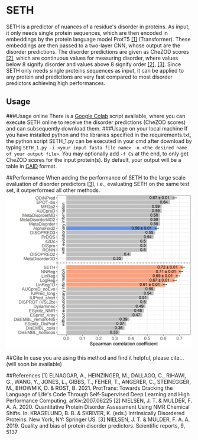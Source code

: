 # SETH
SETH is a predictor of nuances of a residue's disorder in proteins. As input, it only needs single protein sequences, which are then encoded in embeddings by the protein language model ProtT5 [[1]](#1) (Transformer). These embeddings are then passed to a two-layer CNN, whose output are the disorder predictions. The disorder predictions are given as CheZOD scores [[2]](#2), which are continuous values for measuring disorder, where values below 8 signify disorder and values above 8 signify order [[2]](#2), [[3]](#3). Since SETH only needs single proteins sequences as input, it can be applied to any protein and predictions are very fast compared to most disorder predictors achieving high performances.  

## Usage
###Usage online
There is a [Google Colab](https://colab.research.google.com/drive/1vDWh5YI_BPxQg0ku6CxKtSXEJ25u2wSq?usp=sharing) script available, where you can execute SETH online to receive the disorder predictions (CheZOD scores) and can subsequently download them.
###Usage on your local machine
If you have installed python and the libraries specified in the requirements.txt, the python script SETH_1.py can be executed in your cmd after download by typing `SETH_1.py -i <your input fasta file name> -o <the desired name of your output file>`.
You may optionally add `-f Cs` at the end, to only get CheZOD scores for the input protein(s). By default, your output will be a table in [CAID](https://idpcentral.org/caid) format.

##Performance
When adding the performance of SETH to the large scale evaluation of disorder predictors [[3]](#3), i.e., evaluating SETH on the same test set, it outperformed all other methods.![](/images/Figure_3.jpg) 

##Cite
In case you are using this method and find it helpful, please cite... (will soon be available)

##References
<a id="1">[1]</a> 
ELNAGGAR, A., HEINZINGER, M., DALLAGO, C., RIHAWI, G., WANG, Y., JONES, L., GIBBS, T., FEHER, T., ANGERER, C., STEINEGGER, M., BHOWMIK, D. & ROST, B. 2021. ProtTrans: Towards Cracking the Language of Life's Code Through Self-Supervised Deep Learning and High Performance Computing. arXiv:2007.06225
<a id="2">[2]</a> 
NIELSEN, J. T. & MULDER, F. A. A. 2020. Quantitative Protein Disorder Assessment Using NMR Chemical Shifts. In: KRAGELUND, B. B. & SKRIVER, K. (eds.) Intrinsically Disordered Proteins. New York, NY: Springer US.
<a id="3">[3]</a> 
NIELSEN, J. T. & MULDER, F. A. A. 2019. Quality and bias of protein disorder predictors. Scientific reports, 9, 5137